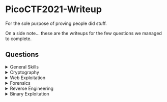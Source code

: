 # PicoCTF2021-Writeup

For the sole purpose of proving people did stuff.

On a side note... these are the writeups for the few questions we managed to complete.

## Questions

<details>

<summary>General Skills</summary>

|Question|Points|
|--------|------|
|[Obedient Cat](https://github.com/vivian-dai/PicoCTF2021-Writeup/blob/main/General%20Skills/Obedient%20Cat/ObedientCat.md)|5|
|[Python Wrangling](https://github.com/vivian-dai/PicoCTF2021-Writeup/blob/main/General%20Skills/Python%20Wrangling/Python%20Wrangling.md)|10|
|[Wave a flag](https://github.com/vivian-dai/PicoCTF2021-Writeup/blob/main/General%20Skills/Waving%20Flag/WavingFlag.md)|10|
|[Nice netcat...](https://github.com/vivian-dai/PicoCTF2021-Writeup/blob/main/General%20Skills/Nice%20netcat/Nice%20netcat.md)|15|
|[Static ain't always noise](https://github.com/vivian-dai/PicoCTF2021-Writeup/blob/main/General%20Skills/Static%20ain't%20always%20noise/staticain'talwaysnoise.md)|20|
|[Tab, Tab, Attack](https://github.com/vivian-dai/PicoCTF2021-Writeup/blob/main/General%20Skills/Tab,%20,Tab,%20Attack/Tab,%20,Tab,%20Attack.md)|20|
|[Magikarp Ground Mission](https://github.com/vivian-dai/PicoCTF2021-Writeup/blob/main/General%20Skill/Magikarp%20Ground%20Mission/Magikarp%20Ground%20Mission.md)|30|

</details>

<details>

<summary>Cryptography</summary>

|Question|Points|
|--------|------|
|[Mod 26](https://github.com/vivian-dai/PicoCTF2021-Writeup/blob/main/Cryptography/Mod%2026/Mod%2026.md)|10|
|[Mind your Ps and Qs](https://github.com/vivian-dai/PicoCTF2021-Writeup/blob/main/Cryptography/Mind%20your%20Ps%20and%20Qs/Mind%20your%20Ps%20and%20Qs/.md)|20|
|[New Caesar](https://github.com/vivian-dai/PicoCTF2021-Writeup/blob/main/Cryptography/New%20Caesar/New%20Caesar.md)|60|
|[Dachshund Attacks](https://github.com/vivian-dai/PicoCTF2021-Writeup/blob/main/Cryptography/Dachshund%20Attacks/Dachshund%20Attacks.md)|80|
|[Pixelated](https://github.com/vivian-dai/PicoCTF2021-Writeup/blob/main/Cryptography/Pixelated/Pixelated.md)|100|
|[Play Nice](https://github.com/vivian-dai/PicoCTF2021-Writeup/blob/main/Cryptography/Play%20Nice/Play%20Nice.md)|110|
|[It is my Birthday 2](https://github.com/vivian-dai/PicoCTF2021-Writeup/blob/main/Cryptography/It%20is%20my%20Birthday%202/It%20is%20my%20Birthday%202.md)|170|
|[New Vignere](https://github.com/vivian-dai/PicoCTF2021-Writeup/blob/main/Cryptography/New%20Vignere/New%20Vignere.md)|300|

</details>

<details>

<summary>Web Exploitation</summary>

|Question|Points|
|--------|------|
|[Ancient History](https://github.com/vivian-dai/PicoCTF2021-Writeup/blob/main/Web%20Exploitation/Ancient%20History/Ancient%20History.md)|10|
|[GET aHEAD](https://github.com/vivian-dai/PicoCTF2021-Writeup/blob/main/Web%20Exploitation/Get%20aHead/Get%20aHead.md)|20|
|[Cookies](https://github.com/vivian-dai/PicoCTF2021-Writeup/blob/main/Web%20Exploitation/Cookies/Cookies.md)|40|
|[Scavenger Hunt](https://github.com/vivian-dai/PicoCTF2021-Writeup/blob/main/Web%20Exploitation/Scavenger%20Hunt/Scavenger%20Hunt.md)|50|
|[Some Assembly Required 1](https://github.com/vivian-dai/PicoCTF2021-Writeup/blob/main/Web%20Exploitation/Some%20Assembly%20Required%201/Some%20Assembly%20Required%201.md)|70|
|[It is my Birthday](https://github.com/vivian-dai/PicoCTF2021-Writeup/blob/main/Web%Exploitation/It%20is%20my%20Birthday/It%20is%20my%20Birthday.md)|100|
|[Most Cookies](https://github.com/vivian-dai/PicoCTF2021-Writeup/blob/main/Web%Exploitation/Most%20Cookies/Most%20Cookies.md)|150|

</details>

<details>

<summary>Forensics</summary>

|Question|Points|
|--------|------|
|[information](https://github.com/vivian-dai/PicoCTF2021-Writeup/blob/main/Forensics/information/information.md)|10|
|[Weird File](https://github.com/vivian-dai/PicoCTF2021-Writeup/blob/main/Forensics/Weird%20File/Weird%20File.md)|20|
|[Matryoshka doll](https://github.com/vivian-dai/PicoCTF2021-Writeup/blob/main/Forensics/Matryoshka%20doll/Matryoshka%20doll.md)|30|
|[Wireshark doo dooo do doo...](https://github.com/vivian-dai/PicoCTF2021-Writeup/blob/main/Forensics/Wireshark%20doo%20dooo%20do%20doo/Wireshark%20doo%20dooo%20do%20doo.md)|50|
|[Trivial Flag Transfer Protocol](https://github.com/vivian-dai/PicoCTF2021-Writeup/blob/main/Forensics/Trivial%20Flag%20Transfer%20Protocol/Trivial%20Flag%20Transfer%20Protocol.md)|90|
|[Disk, disk, sleuth!](https://github.com/vivian-dai/PicoCTF2021-Writeup/blob/main/Forensics/Disk,%20,disk%20,sleuth!/Disk,%20,disk%20,sleuth!.md)|110|
|[Disk, disk, sleuth! II](https://github.com/vivian-dai/PicoCTF2021-Writeup/blob/main/Forensics/Disk,%20,disk%20,sleuth!%20II/Disk,%20,disk%20,sleuth!%20II.md)|130|

</details>

<details>

<summary>Reverse Engineering</summary>

|Question|Points|
|--------|------|
|[Transformation](https://github.com/vivian-dai/PicoCTF2021-Writeup/blob/main/Reverse%20Engineering/Transformation/Transformation.md)|20|
|[keygenme-py](https://github.com/vivian-dai/PicoCTF2021-Writeup/blob/main/Reverse%20Engineering/keygenme-py/keygenme-py.md)|30|
|[crackme-py](https://github.com/vivian-dai/PicoCTF2021-Writeup/blob/main/Reverse%20Engineering/crackme-py/crackme-py.md)|30|
|[speeds and feeds](https://github.com/vivian-dai/PicoCTF2021-Writeup/blob/main/Reverse%20Engineering/speeds%20and%20feeds/speeds%20and%20feeds.md)|50|
|[Shop](https://github.com/vivian-dai/PicoCTF2021-Writeup/blob/main/Reverse%20Engineering/Shop/Shop.md)|50|

</details>

<details>

<summary>Binary Exploitation</summary>

|Question|Points|
|--------|------|
|[What's your input](https://github.com/vivian-dai/PicoCTF2021-Writeup/blob/main/Binary%20Exploitation/What's%20your%20input/What's%20your%20input.md)|50|

</details>
